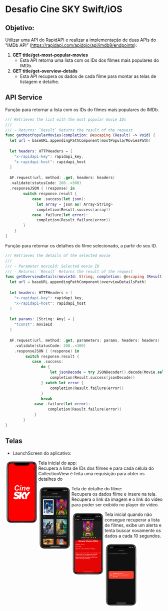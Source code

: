 # Desafio Cine SKY Swift/iOS

## Objetivo:

Utilizar uma API do RapidAPI e realizar a implementação de duas APIs do "IMDb API” (https://rapidapi.com/apidojo/api/imdb8/endpoints):

1. **GET title/get-most-popular-movies**
   * Esta API retorna uma lista com os IDs dos filmes mais populares do IMDb.
2. **GET title/get-overview-details**
   * Esta API recupera os dados de cada filme para montar as telas de listagem e detalhe.

## API Service

Função para retornar a lista com os IDs do filmes mais populares do IMDb.

```swift
/// Retrieves the list with the most popular movie IDs
///
/// - Returns: `Result` Returns the result of the request
func getMostPopularMovies(completion: @escaping (Result) -> Void) {
  let url = baseURL.appendingPathComponent(mostPopularMoviesPath)

  let headers: HTTPHeaders = [
    "x-rapidapi-key": rapidapi_key,
    "x-rapidapi-host": rapidapi_host
  ]

  AF.request(url, method: .get, headers: headers)
  .validate(statusCode: 200..<300)
  .responseJSON { (response) in
        switch response.result {
            case .success(let json):
              let array = json as! Array<String>
              completion(Result.success(array))
            case .failure(let error):
              completion(Result.failure(error))
        }
    }
}
```



Função para retornar os detalhes do filme selecionado, a partir do seu ID.

```swift
/// Retrieves the details of the selected movie
///
/// - Parameter movieId: Selected movie ID
/// - Returns: `Result` Returns the result of the request
func getOverviewDetails(movieId: String, completion: @escaping (Result) -> Void) {
  let url = baseURL.appendingPathComponent(overviewDetailsPath)

  let headers: HTTPHeaders = [
    "x-rapidapi-key": rapidapi_key,
    "x-rapidapi-host": rapidapi_host
  ]

  let params: [String: Any] = [
    "tconst": movieId
  ]

  AF.request(url, method: .get, parameters: params, headers: headers)
  	.validate(statusCode: 200..<300)
  	.responseJSON { (response) in
         switch response.result {
            case .success:
              	do {
                  	let jsonDecode = try JSONDecoder().decode(Movie.self, from: response.data!)
                    completion(Result.success(jsonDecode))
                } catch let error {
                    completion(Result.failure(error))
                }
                break
             case .failure(let error):
                   completion(Result.failure(error))
             }
        }
}
```



## Telas

* LaunchScreen do aplicativo:

<img src="Images/Cine_SKY_LaunchScreen.png" alt="Cine_SKY_LaunchScreen" style="zoom:20%; float: left;" />

* Tela inicial do app:
  * Recupera a lista de IDs dos filmes e para cada célula do CollectionView é feita uma requisição para obter os detalhes do

<img src="Images/Cine_SKY_TelaInicial.png" alt="Cine_SKY_TelaInicial" style="zoom:20%; float: left;" />

* Tela de detalhe do filme:
  * Recupera os dados filme e insere na tela.
  * Recupera o link da imagem e o link do vídeo para poder ser exibido no player de vídeo.

<img src="Images/Cine_SKY_Detail.png" alt="Cine_SKY_Detail" style="zoom:20%; float: left;" />

* Tela inicial quando não consegue recuperar a lista de filmes, exibe um alerta e tenta buscar novamente os dados a cada 10 segundos.

<img src="Images/Cine_SKY_Error.png" alt="Cine_SKY_Error" style="zoom:20%; float: left;" />

